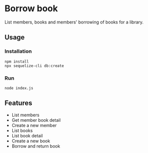 # Borrow book

List members, books and members' borrowing of books for a library.

## Usage

### Installation

```
npm install
npx sequelize-cli db:create
```

### Run

```
node index.js
```

## Features

- List members
- Get member book detail
- Create a new member
- List books
- List book detail
- Create a new book
- Borrow and return book

